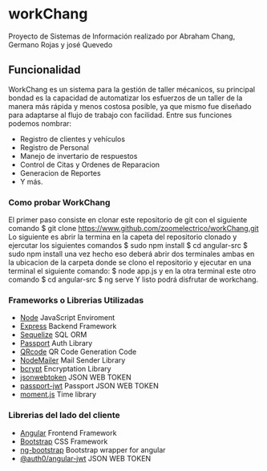 # workChang
Proyecto de Sistemas de Información realizado por Abraham Chang, Germano Rojas y josé Quevedo
## Funcionalidad
WorkChang es un sistema para la gestión de taller mécanicos, su principal bondad es la capacidad de automatizar los esfuerzos de un taller de la manera más rápida y menos costosa posible, ya que mismo fue diseñado para adaptarse al flujo de trabajo con facilidad.
Entre sus funciones podemos nombrar:
* Registro de clientes y vehículos
* Registro de Personal
* Manejo de invertario de respuestos
* Control de Citas y Ordenes de Reparacion
* Generacion de Reportes
* Y más.
### Como probar WorkChang
El primer paso consiste en clonar este repositorio de git con el siguiente comando
$ git clone https://www.github.com/zoomelectrico/workChang.git
Lo siguiente es abrir la termina en la capeta del repositorio clonado y ejercutar los siguientes comandos
$ sudo npm install
$ cd angular-src
$ sudo npm install
una vez hecho eso deberá abrir dos terminales ambas en la ubicacion de la carpeta donde se clono el repositorio y ejecutar en una terminal el siguiente comando:
$ node app.js
y en la otra terminal este otro comando
$ cd angular-src
$ ng serve
Y listo podrá disfrutar de workchang.
### Frameworks o Librerias Utilizadas
* [Node](https://nodejs.org) JavaScript Enviroment
* [Express](http://expressjs.com/) Backend Framework
* [Sequelize](http://docs.sequelizejs.com/) SQL ORM 
* [Passport](http://www.passportjs.org/) Auth Library
* [QRcode](https://github.com/soldair/node-qrcode) QR Code Generation Code
* [NodeMailer](https://nodemailer.com/about/) Mail Sender Library
* [bcrypt](https://www.npmjs.com/package/bcrypt) Encryptation Library
* [jsonwebtoken](https://www.npmjs.com/package/jsonwebtoken) JSON WEB TOKEN 
* [passport-jwt](https://www.npmjs.com/package/passport-jwt) Passport JSON WEB TOKEN
* [moment.js](https://momentjs.com/) Time library 
### Librerias del lado del cliente
* [Angular](https://angular.io) Frontend Framework
* [Bootstrap](https://getbootstrap.com) CSS Framework
* [ng-bootstrap](https://ng-bootstrap.github.io) Bootstrap wrapper for angular
* [@auth0/angular-jwt](https://github.com/auth0/angular2-jwt/tree/v1.0) JSON WEB TOKEN